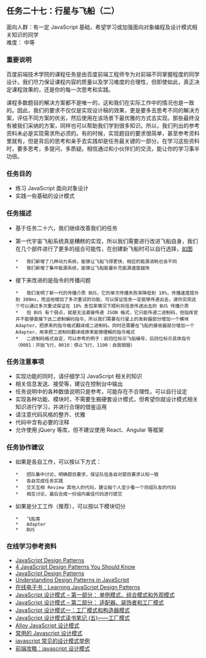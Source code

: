 ## 任务二十七：行星与飞船（二）

面向人群：有一定 JavaScript 基础，希望学习或加强面向对象编程及设计模式相关知识的同学  
难度：	中等


### 重要说明

百度前端技术学院的课程任务是由百度前端工程师专为对前端不同掌握程度的同学设计。我们尽力保证课程内容的质量以及学习难度的合理性，但即使如此，真正决定课程效果的，还是你的每一次思考和实践。

课程多数题目的解决方案都不是唯一的，这和我们在实际工作中的情况也是一致的。因此，我们的要求不仅仅是实现设计稿的效果，更是要多去思考不同的解决方案，评估不同方案的优劣，然后使用在该场景下最优雅的方式去实现。那些最终没有被我们采纳的方案，同样也可以帮助我们学到很多知识。所以，我们列出的参考资料未必是实现需求所必须的。有的时候，实现题目的要求很简单，甚至参考资料里就有，但是背后的思考和亲手去实践却是任务最关键的一部分。在学习这些资料时，要多思考，多提问，多质疑。相信通过和小伙伴们的交流，能让你的学习事半功倍。

### 任务目的

*   练习 JavaScript 面向对象设计
*   实践一些基础的设计模式

### 任务描述

*   基于任务二十六，我们继续改善我们的任务
*   第一代宇宙飞船系统真是糟糕的实现，所以我们需要进行改进飞船自身，我们在几个部件进行了更多的组合可能性，在创建新飞船时可以自行选择，[如图](http://7xrp04.com1.z0.glb.clouddn.com/task_2_27_1.jpg)

        *   我们新增了几种动力系统，能够让飞船飞得更快，相应的能源消耗也会不同
        *   我们新增了集中能源系统，能够让飞船能量补充能源速度越快
*   接下来改进的是指令的传播问题

        *   我们发明了新一代的传播介质 BUS，它的单次传播失败率降低到 10%，传播速度提升到 300ms，而且他增加了多次重试的功能，可以保证信息一定能够传递出去，请你实现这个可以通过多次重试保证在 10% 丢包率情况下顺利将信息传递出去的 BUS 传播介质
        *   但 BUS 有个弱点，就是无法直接传递 JSON 格式，它只能传递二进制码，但指挥官并不能够直接下达二进制编码指令，所以我们需要在行星上的发射器部分增加一个模块 Adapter，把原来的指令格式翻译成二进制码。同时还需要在飞船的接收器部分增加一个 Adapter，用来把二进制码翻译成原来能够理解的指令格式
        *   二进制码格式自定，可以参考的例子：前四位标示飞船编号，后四位标示具体指令（0001：开始飞行，0010：停止飞行，1100：自我销毁）

### 任务注意事项

*   实现功能的同时，请仔细学习 JavaScript 相关的知识
*   相关信息发送、接受等，建议在控制台中输出
*   任务说明中的各种数值说明只是参考，可能存在不合理性，可以自行设定
*   实现各种功能、模块时，不需要生搬硬套设计模式，但希望你就设计模式相关知识进行学习，并进行合理的借鉴运用
*   请注意代码风格的整齐、优雅
*   代码中含有必要的注释
*   允许使用 jQuery 等库，但不建议使用 React、Angular 等框架

### 任务协作建议

*   如果是各自工作，可以按以下方式：

        *   团队集中讨论，明确题目要求，保证队伍各自对题目要求认知一致
        *   各自完成任务实践
        *   交叉互相 Review 其他人的代码，建议每个人至少看一个同组队友的代码
        *   相互讨论，最后合成一份组内最佳代码进行提交
*   如果是分工工作（推荐），可以按以下模块切分

        *   飞船类
        *   Adapter
        *   BUS

### 在线学习参考资料

*   [JavaScript Design Patterns](http://www.dofactory.com/javascript/design-patterns)
*   [4 JavaScript Design Patterns You Should Know](https://scotch.io/bar-talk/4-javascript-design-patterns-you-should-know)
*   [JavaScript Design Patterns](https://carldanley.com/javascript-design-patterns/)
*   [Understanding Design Patterns in JavaScript](http://code.tutsplus.com/tutorials/understanding-design-patterns-in-javascript--net-25930)
*   [在线电子书：Learning JavaScript Design Patterns](https://addyosmani.com/resources/essentialjsdesignpatterns/book/)
*   [JavaScript 设计模式 – 第一部分： 单例模式、组合模式和外观模式](http://www.adobe.com/cn/devnet/html5/articles/javascript-design-patterns-pt1-singleton-composite-facade.html)
*   [JavaScript 设计模式 – 第二部分： 适配器、装饰者和工厂模式](http://www.adobe.com/cn/devnet/html5/articles/javascript-design-patterns-pt2-adapter-decorator-factory.html)
*   [JavaScript 设计模式一：工厂模式和构造器模式](https://segmentfault.com/a/1190000002525792)
*   [JavaScript 设计模式读书笔记 (五)——工厂模式](https://segmentfault.com/a/1190000000491074)
*   [Alloy JavaScript 设计模式](http://www.alloyteam.com/2012/10/common-javascript-design-patterns/)
*   [常用的 Javascript 设计模式](http://blog.jobbole.com/29454/)
*   [javascript 常见的设计模式举例](http://blog.csdn.net/yingyiledi/article/details/26725795)
*   [前端攻略：javascript 设计模式](http://www.cnblogs.com/Darren_code/archive/2011/08/31/JavascripDesignPatterns.html)
